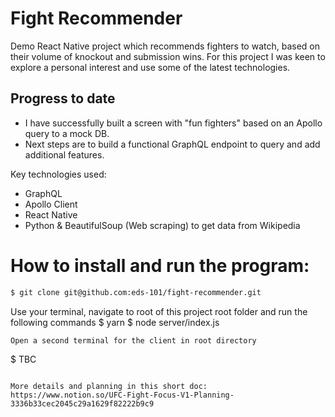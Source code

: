 # Fight Recommender
Demo React Native project which recommends fighters to watch, based on their volume of knockout and submission wins. For this project I was keen to explore a personal interest and use some of the latest technologies.

## Progress to date
- I have successfully built a screen with "fun fighters" based on an Apollo query to a mock DB.
- Next steps are to build a functional GraphQL endpoint to query and add additional features.

Key technologies used:
- GraphQL
- Apollo Client
- React Native
- Python & BeautifulSoup (Web scraping) to get data from Wikipedia

# How to install and run the program:
```sh
$ git clone git@github.com:eds-101/fight-recommender.git
```
Use your terminal, navigate to root of this project root folder and run the following commands
$ yarn
$ node server/index.js
```
Open a second terminal for the client in root directory
```
$ TBC
```

More details and planning in this short doc: https://www.notion.so/UFC-Fight-Focus-V1-Planning-3336b33cec2045c29a1629f82222b9c9
